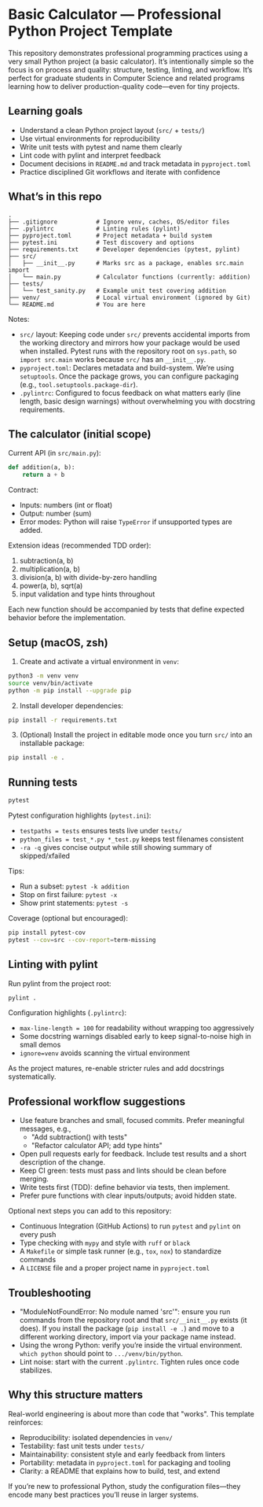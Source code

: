 # Basic Calculator — Professional Python Project Template

This repository demonstrates professional programming practices using a very small Python project (a basic calculator). It’s intentionally simple so the focus is on process and quality: structure, testing, linting, and workflow. It’s perfect for graduate students in Computer Science and related programs learning how to deliver production-quality code—even for tiny projects.

## Learning goals
- Understand a clean Python project layout (`src/` + `tests/`)
- Use virtual environments for reproducibility
- Write unit tests with pytest and name them clearly
- Lint code with pylint and interpret feedback
- Document decisions in `README.md` and track metadata in `pyproject.toml`
- Practice disciplined Git workflows and iterate with confidence

## What’s in this repo

```
.
├── .gitignore           # Ignore venv, caches, OS/editor files
├── .pylintrc            # Linting rules (pylint)
├── pyproject.toml       # Project metadata + build system
├── pytest.ini           # Test discovery and options
├── requirements.txt     # Developer dependencies (pytest, pylint)
├── src/
│   ├── __init__.py      # Marks src as a package, enables src.main import
│   └── main.py          # Calculator functions (currently: addition)
├── tests/
│   └── test_sanity.py   # Example unit test covering addition
├── venv/                # Local virtual environment (ignored by Git)
└── README.md            # You are here
```

Notes:
- `src/` layout: Keeping code under `src/` prevents accidental imports from the working directory and mirrors how your package would be used when installed. Pytest runs with the repository root on `sys.path`, so `import src.main` works because `src/` has an `__init__.py`.
- `pyproject.toml`: Declares metadata and build-system. We’re using `setuptools`. Once the package grows, you can configure packaging (e.g., `tool.setuptools.package-dir`).
- `.pylintrc`: Configured to focus feedback on what matters early (line length, basic design warnings) without overwhelming you with docstring requirements.

## The calculator (initial scope)

Current API (in `src/main.py`):

```python
def addition(a, b):
    return a + b
```

Contract:
- Inputs: numbers (int or float)
- Output: number (sum)
- Error modes: Python will raise `TypeError` if unsupported types are added.

Extension ideas (recommended TDD order):
1) subtraction(a, b)
2) multiplication(a, b)
3) division(a, b) with divide-by-zero handling
4) power(a, b), sqrt(a)
5) input validation and type hints throughout

Each new function should be accompanied by tests that define expected behavior before the implementation.

## Setup (macOS, zsh)

1) Create and activate a virtual environment in `venv`:

```zsh
python3 -m venv venv
source venv/bin/activate
python -m pip install --upgrade pip
```

2) Install developer dependencies:

```zsh
pip install -r requirements.txt
```

3) (Optional) Install the project in editable mode once you turn `src/` into an installable package:

```zsh
pip install -e .
```

## Running tests

```zsh
pytest
```

Pytest configuration highlights (`pytest.ini`):
- `testpaths = tests` ensures tests live under `tests/`
- `python_files = test_*.py *_test.py` keeps test filenames consistent
- `-ra -q` gives concise output while still showing summary of skipped/xfailed

Tips:
- Run a subset: `pytest -k addition`
- Stop on first failure: `pytest -x`
- Show print statements: `pytest -s`

Coverage (optional but encouraged):

```zsh
pip install pytest-cov
pytest --cov=src --cov-report=term-missing
```

## Linting with pylint

Run pylint from the project root:

```zsh
pylint .
```

Configuration highlights (`.pylintrc`):
- `max-line-length = 100` for readability without wrapping too aggressively
- Some docstring warnings disabled early to keep signal-to-noise high in small demos
- `ignore=venv` avoids scanning the virtual environment

As the project matures, re-enable stricter rules and add docstrings systematically.

## Professional workflow suggestions

- Use feature branches and small, focused commits. Prefer meaningful messages, e.g.,
  - "Add subtraction() with tests"
  - "Refactor calculator API; add type hints"
- Open pull requests early for feedback. Include test results and a short description of the change.
- Keep CI green: tests must pass and lints should be clean before merging.
- Write tests first (TDD): define behavior via tests, then implement.
- Prefer pure functions with clear inputs/outputs; avoid hidden state.

Optional next steps you can add to this repository:
- Continuous Integration (GitHub Actions) to run `pytest` and `pylint` on every push
- Type checking with `mypy` and style with `ruff` or `black`
- A `Makefile` or simple task runner (e.g., `tox`, `nox`) to standardize commands
- A `LICENSE` file and a proper project name in `pyproject.toml`

## Troubleshooting

- "ModuleNotFoundError: No module named 'src'": ensure you run commands from the repository root and that `src/__init__.py` exists (it does). If you install the package (`pip install -e .`) and move to a different working directory, import via your package name instead.
- Using the wrong Python: verify you’re inside the virtual environment. `which python` should point to `.../venv/bin/python`.
- Lint noise: start with the current `.pylintrc`. Tighten rules once code stabilizes.

## Why this structure matters

Real-world engineering is about more than code that "works". This template reinforces:
- Reproducibility: isolated dependencies in `venv/`
- Testability: fast unit tests under `tests/`
- Maintainability: consistent style and early feedback from linters
- Portability: metadata in `pyproject.toml` for packaging and tooling
- Clarity: a README that explains how to build, test, and extend

If you’re new to professional Python, study the configuration files—they encode many best practices you’ll reuse in larger systems.

